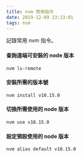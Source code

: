 ```yaml
---
title: nvm 常用指令
date: 2019-12-09 23:13:01
tags: nvm
---
```

記錄常用 nvm 指令。
<!--more-->
#### 查詢遠端可安裝的 node 版本
```
nvm ls-remote
```
#### 安裝所需的版本號
```
nvm install v10.15.0
```
#### 切換所需使用的 node 版本
```
nvm use v10.15.0
```
#### 設定預設使用的 node 版本
```
nvm alias default v10.15.0
```